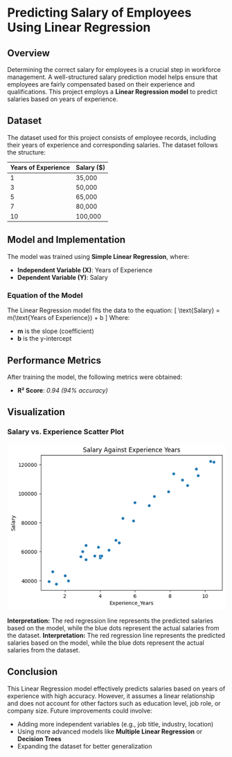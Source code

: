 # Predicting Salary of Employees Using Linear Regression

## Overview
Determining the correct salary for employees is a crucial step in workforce management. A well-structured salary prediction model helps ensure that employees are fairly compensated based on their experience and qualifications. This project employs a **Linear Regression model** to predict salaries based on years of experience.

## Dataset
The dataset used for this project consists of employee records, including their years of experience and corresponding salaries. The dataset follows the structure:

| Years of Experience | Salary ($) |
|---------------------|------------|
| 1                 | 35,000      |
| 3                 | 50,000      |
| 5                 | 65,000      |
| 7                 | 80,000      |
| 10                | 100,000     |

## Model and Implementation
The model was trained using **Simple Linear Regression**, where:
- **Independent Variable (X)**: Years of Experience
- **Dependent Variable (Y)**: Salary

### **Equation of the Model**
The Linear Regression model fits the data to the equation:
\[ \text{Salary} = m(\text{Years of Experience}) + b \]
Where:
- **m** is the slope (coefficient)
- **b** is the y-intercept


## **Performance Metrics**
After training the model, the following metrics were obtained:
- **R² Score**: *0.94 (94% accuracy)*

## **Visualization**
### **Salary vs. Experience Scatter Plot**
![Salary vs. Experience Scatter Plot](salaryvsexperience.png)

**Interpretation:** The red regression line represents the predicted salaries based on the model, while the blue dots represent the actual salaries from the dataset.
**Interpretation:** The red regression line represents the predicted salaries based on the model, while the blue dots represent the actual salaries from the dataset.

## **Conclusion**
This Linear Regression model effectively predicts salaries based on years of experience with high accuracy. However, it assumes a linear relationship and does not account for other factors such as education level, job role, or company size. Future improvements could involve:
- Adding more independent variables (e.g., job title, industry, location)
- Using more advanced models like **Multiple Linear Regression** or **Decision Trees**
- Expanding the dataset for better generalization

